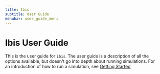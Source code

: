 ```yaml
---
title: Ibis
subtitle: User Guide
menubar: user_guide_menu
---
```

# Ibis User Guide
This is the user guide for `ibis`.
The user guide is a description of all the options available, but doesn't go into depth about running simulations.
For an introduction of how to run a simulation, see [Getting Started](/documentation/getting_started/getting_started)
